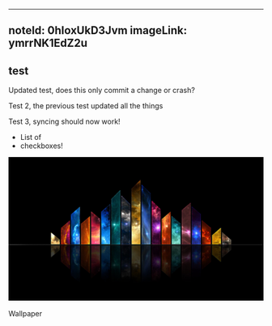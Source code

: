 ---
noteId: 0hIoxUkD3Jvm
imageLink: ymrrNK1EdZ2u
----

test
----

Updated test, does this only commit a change or crash?

Test 2, the previous test updated all the things

Test 3, syncing should now work!

*   List of
*   checkboxes!

![](testje/wallpaperflare.com_wallpaper.j)

Wallpaper